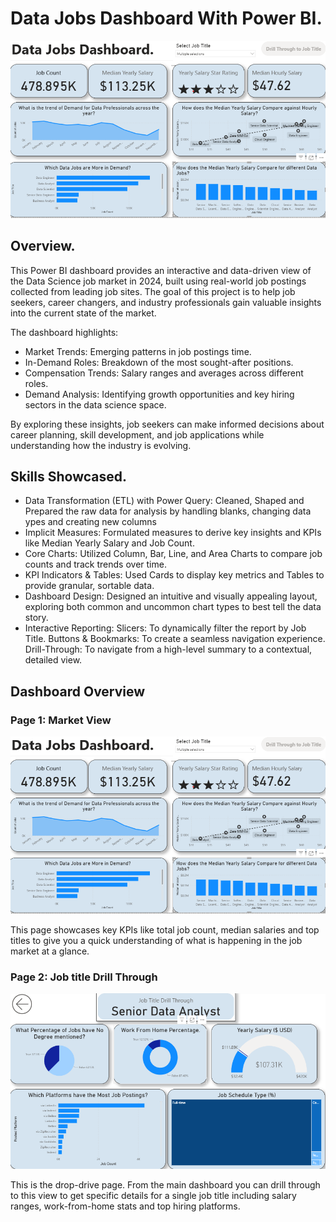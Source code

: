 # Data Jobs Dashboard With Power BI.

![Dashboard Page 1](Image_1.png
)

## Overview.
This Power BI dashboard provides an interactive and data-driven view of the Data Science job market in 2024, built using real-world job postings collected from leading job sites. The goal of this project is to help job seekers, career changers, and industry professionals gain valuable insights into the current state of the market.

The dashboard highlights:
- Market Trends: Emerging patterns in job postings time.
- In-Demand Roles: Breakdown of the most sought-after positions.
- Compensation Trends: Salary ranges and averages across different roles.
- Demand Analysis: Identifying growth opportunities and key hiring sectors in the data science space.

By exploring these insights, job seekers can make informed decisions about career planning, skill development, and job applications while understanding how the industry is evolving.

## Skills Showcased.
- Data Transformation (ETL) with Power Query: Cleaned, Shaped and Prepared the raw data for analysis by handling blanks, changing data ypes and creating new columns
- Implicit Measures: Formulated measures to derive key insights and KPIs like Median Yearly Salary and Job Count.
- Core Charts: Utilized Column, Bar, Line, and Area Charts to compare job counts and track trends over time.
- KPI Indicators & Tables: Used Cards to display key metrics and Tables to provide granular, sortable data.
- Dashboard Design: Designed an intuitive and visually appealing layout, exploring both common and uncommon chart types to best tell the data story.
- Interactive Reporting:
Slicers: To dynamically filter the report by Job Title.
Buttons & Bookmarks: To create a seamless navigation experience.
Drill-Through: To navigate from a high-level summary to a contextual, detailed view.

## Dashboard Overview

### Page 1: Market View
![Dashboard Page 1](Image_1.png
)

This page showcases key KPIs like total job count, median salaries and top titles to give you a quick understanding of what is happening in the job market at a glance.

### Page 2: Job title Drill Through
![Dashboard Page 2](Image_2.png
)

This is the drop-drive page. From the main dashboard you can drill through to this view to get specific details for a single job title including salary ranges, work-from-home stats and top hiring platforms.
